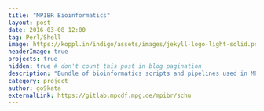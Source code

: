 ```yaml
---
title: "MPIBR Bioinformatics"
layout: post
date: 2016-03-08 12:00
tag: Perl/Shell
image: https://koppl.in/indigo/assets/images/jekyll-logo-light-solid.png
headerImage: true
projects: true
hidden: true # don't count this post in blog pagination
description: "Bundle of bioinformatics scripts and pipelines used in MPIBR"
category: project
author: go9kata
externalLink: https://gitlab.mpcdf.mpg.de/mpibr/schu
---
```

